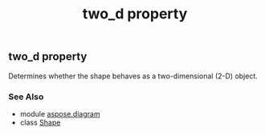 ﻿---
title: two_d property
second_title: Aspose.Diagram for Python via .NET API References
description: 
type: docs
weight: 940
url: /python-net/aspose.diagram/shape/two_d/
is_root: false
---

## two_d property


Determines whether the shape behaves as a two-dimensional (2-D) object.

### See Also
* module [aspose.diagram](../../)
* class [Shape](/diagram/python-net/aspose.diagram/shape)
